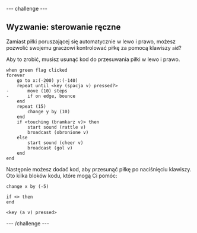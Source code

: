 --- challenge ---

## Wyzwanie: sterowanie ręczne
Zamiast piłki poruszającej się automatycznie w lewo i prawo, możesz pozwolić swojemu graczowi kontrolować piłkę za pomocą klawiszy `a`i`d`?

Aby to zrobić, musisz usunąć kod do przesuwania piłki w lewo i prawo.

```blocks3
when green flag clicked
forever
    go to x:(-200) y:(-140)
    repeat until <key (spacja v) pressed?>
-       move (10) steps
-       if on edge, bounce
    end
    repeat (15)
        change y by (10)
    end
    if <touching (bramkarz v)> then
        start sound (rattle v)
        broadcast (obronione v)
    else
        start sound (cheer v)
        broadcast (gol v)
    end
end
```

Następnie możesz dodać kod, aby przesunąć piłkę po naciśnięciu klawiszy. Oto kilka bloków kodu, które mogą Ci pomóc:

```blocks3
change x by (-5)

if <> then 
end

<key (a v) pressed>
```

--- /challenge ---
